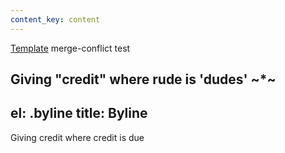 ```yaml
---
content_key: content
---
```

[Template](../../patterns/03-templates-00-page/03-templates-00-page.html) merge-conflict test

Giving \"credit"
where rude is 'dudes'
~*~
---
el: .byline
title: Byline
---
Giving credit where credit is due
